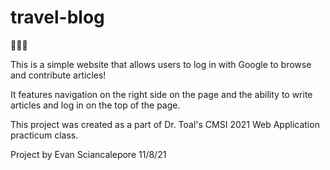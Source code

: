 # travel-blog

🌴🌴🌴

This is a simple website that allows users to log in with Google to browse and contribute articles!

It features navigation on the right side on the page and the ability to write articles and log in on the top of the page.

This project was created as a part of Dr. Toal's CMSI 2021 Web Application practicum class.

Project by Evan Sciancalepore 11/8/21
